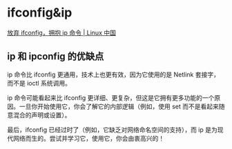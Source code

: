 <!--
 * @Author: tangdaoyong
 * @Date: 2021-02-09 17:18:08
 * @LastEditors: tangdaoyong
 * @LastEditTime: 2021-02-09 17:21:10
 * @Description: ifconfig&ip
-->
# ifconfig&ip

[放弃 ifconfig，拥抱 ip 命令 | Linux 中国](https://mp.weixin.qq.com/s?__biz=MjM5NjQ4MjYwMQ==&mid=2664629806&idx=2&sn=ab42e692005ae7be83c196274efe462b&chksm=bdcf3d688ab8b47e919fcdf38c80c87fc9664ed070c71ea2eeb3f26f761f4a1c9adff7d09ea9&scene=132#wechat_redirect)

## ip 和 ipconfig 的优缺点

ip 命令比 ifconfig 更通用，技术上也更有效，因为它使用的是 Netlink 套接字，而不是 ioctl 系统调用。

ip 命令可能看起来比 ifconfig 更详细、更复杂，但这是它拥有更多功能的一个原因。一旦你开始使用它，你会了解它的内部逻辑（例如，使用 set 而不是看起来随意混合的声明或设置）。

最后，ifconfig 已经过时了（例如，它缺乏对网络命名空间的支持），而 ip 是为现代网络而生的。尝试并学习它，使用它，你会由衷高兴的！